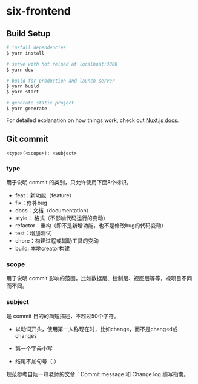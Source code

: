 # six-frontend

## Build Setup

```bash
# install dependencies
$ yarn install

# serve with hot reload at localhost:3000
$ yarn dev

# build for production and launch server
$ yarn build
$ yarn start

# generate static project
$ yarn generate
```

For detailed explanation on how things work, check out [Nuxt.js docs](https://nuxtjs.org).

## Git commit
```$xslt
<type>(<scope>): <subject>
```

### type
用于说明 commit 的类别，只允许使用下面8个标识。

- feat：新功能（feature）
- fix：修补bug
- docs：文档（documentation）
- style： 格式（不影响代码运行的变动）
- refactor：重构（即不是新增功能，也不是修改bug的代码变动）
- test：增加测试
- chore：构建过程或辅助工具的变动
- build: 本地creator构建

### scope
用于说明 commit 影响的范围，比如数据层、控制层、视图层等等，视项目不同而不同。

### subject
是 commit 目的的简短描述，不超过50个字符。

- 以动词开头，使用第一人称现在时，比如change，而不是changed或changes

- 第一个字母小写

- 结尾不加句号（.）

规范参考自阮一峰老师的文章：Commit message 和 Change log 编写指南。

